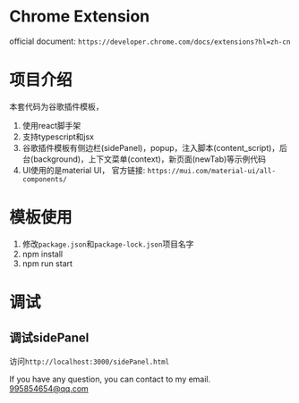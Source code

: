 # Chrome Extension

official document: `https://developer.chrome.com/docs/extensions?hl=zh-cn`

# 项目介绍

本套代码为谷歌插件模板，
1. 使用react脚手架
2. 支持typescript和jsx
3. 谷歌插件模板有侧边栏(sidePanel)，popup，注入脚本(content_script)，后台(background)，上下文菜单(context)，新页面(newTab)等示例代码
4. UI使用的是material UI， 官方链接: `https://mui.com/material-ui/all-components/`

# 模板使用

1. 修改`package.json`和`package-lock.json`项目名字
2. npm install
3. npm run start

# 调试
## 调试sidePanel
访问`http://localhost:3000/sidePanel.html`

If you have any question, you can contact to my email. 995854654@qq.com